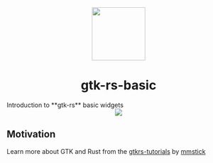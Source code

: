 <div>
  <div align="center" style="display: block; text-align: center;">
    <img src="https://avatars3.githubusercontent.com/u/68873317?s=120&v=4" height="120" width="120" />
  </div>
  <h1 align="center">gtk-rs-basic</h1>
  <span align="center">Introduction to **gtk-rs** basic widgets</span>
</div>

<div align="center">
  <img src="https://raw.githubusercontent.com/rust-lang-ve/gtk-rs-basic/main/docs/app.png" />
</div>

## Motivation

Learn more about GTK and Rust from the [gtkrs-tutorials](https://mmstick.github.io/gtkrs-tutorials/chapter_01.html) by [mmstick](https://github.com/mmstick)
